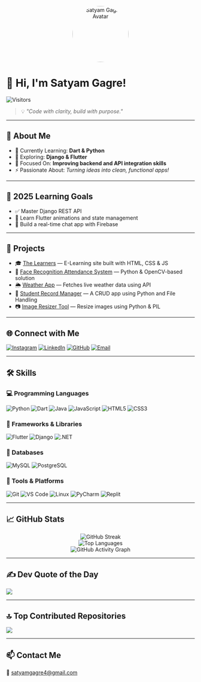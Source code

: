 <p align="center">
  <img src="https://avatars.githubusercontent.com/u/YOUR_USER_ID" width="150" style="border-radius: 50%;" alt="Satyam Gagre Avatar"/>
</p>

# 👋 Hi, I'm Satyam Gagre!

![Visitors](https://komarev.com/ghpvc/?username=satyamgagre&label=Profile%20views&color=0e75b6&style=flat-square)

> 💡 *"Code with clarity, build with purpose."*

---

## 💫 About Me
- 🔭 Currently Learning: **Dart & Python**  
- 🌱 Exploring: **Django & Flutter**  
- 🤝 Focused On: **Improving backend and API integration skills**  
- ⚡ Passionate About: *Turning ideas into clean, functional apps!*

---

## 🎯 2025 Learning Goals
- ✅ Master Django REST API  
- 🔄 Learn Flutter animations and state management  
- 🚧 Build a real-time chat app with Firebase  

---

## 🚀 Projects

- 🎓 [The Learners](https://github.com/satyamgagre/the-learners) — E-Learning site built with HTML, CSS & JS  
- 🤖 [Face Recognition Attendance System](https://github.com/satyamgagre/face-attendance) — Python & OpenCV-based solution  
- 🌦️ [Weather App](https://github.com/satyamgagre/weather-app) — Fetches live weather data using API  
- 📝 [Student Record Manager](https://github.com/satyamgagre/student-record-manager) — A CRUD app using Python and File Handling  
- 📷 [Image Resizer Tool](https://github.com/satyamgagre/image-resizer) — Resize images using Python & PIL  

---

## 🌐 Connect with Me

[![Instagram](https://img.shields.io/badge/Instagram-%23E4405F.svg?logo=Instagram&logoColor=white)](https://instagram.com/satya__gagre)
[![LinkedIn](https://img.shields.io/badge/LinkedIn-blue?style=flat-square&logo=linkedin&logoColor=white)](https://linkedin.com/in/satyamgagre)
[![GitHub](https://img.shields.io/badge/GitHub-100000?style=flat-square&logo=github&logoColor=white)](https://github.com/satyamgagre)
[![Email](https://img.shields.io/badge/Email-D14836?logo=gmail&logoColor=white)](mailto:satyamgagre4@gmail.com)

---

## 🛠️ Skills

### 💻 Programming Languages
![Python](https://img.shields.io/badge/Python-3670A0?style=flat-square&logo=python&logoColor=ffdd54)
![Dart](https://img.shields.io/badge/Dart-0175C2?style=flat-square&logo=dart&logoColor=white)
![Java](https://img.shields.io/badge/Java-ED8B00?style=flat-square&logo=openjdk&logoColor=white)
![JavaScript](https://img.shields.io/badge/JavaScript-323330?style=flat-square&logo=javascript&logoColor=F7DF1E)
![HTML5](https://img.shields.io/badge/HTML5-E34F26?style=flat-square&logo=html5&logoColor=white)
![CSS3](https://img.shields.io/badge/CSS3-1572B6?style=flat-square&logo=css3&logoColor=white)

### 🚀 Frameworks & Libraries
![Flutter](https://img.shields.io/badge/Flutter-02569B?style=flat-square&logo=flutter&logoColor=white)
![Django](https://img.shields.io/badge/Django-092E20?style=flat-square&logo=django&logoColor=white)
![.NET](https://img.shields.io/badge/.NET-5C2D91?style=flat-square&logo=.net&logoColor=white)

### 🧠 Databases
![MySQL](https://img.shields.io/badge/MySQL-00758F?style=flat-square&logo=mysql&logoColor=white)
![PostgreSQL](https://img.shields.io/badge/PostgreSQL-31678D?style=flat-square&logo=postgresql&logoColor=white)

### 🧰 Tools & Platforms
![Git](https://img.shields.io/badge/Git-F05032?style=flat-square&logo=git&logoColor=white)
![VS Code](https://img.shields.io/badge/VS_Code-0078D7?style=flat-square&logo=visual-studio-code&logoColor=white)
![Linux](https://img.shields.io/badge/Linux-FCC624?style=flat-square&logo=linux&logoColor=black)
![PyCharm](https://img.shields.io/badge/PyCharm-000000?style=flat-square&logo=pycharm&logoColor=white)
![Replit](https://img.shields.io/badge/Replit-000000?style=flat-square&logo=replit&logoColor=white)

---

## 📈 GitHub Stats

<div align="center">
  <img src="https://github-readme-streak-stats.herokuapp.com/?user=satyamgagre&theme=dark&hide_border=true" alt="GitHub Streak" />
  <br />
  <img src="https://github-readme-stats.vercel.app/api/top-langs/?username=satyamgagre&theme=dark&hide_border=true&include_all_commits=false&count_private=true&layout=compact" alt="Top Languages" />
  <br />
  <img src="https://github-readme-activity-graph.vercel.app/graph?username=satyamgagre&theme=github-dark" alt="GitHub Activity Graph" />
</div>

---

## ✍️ Dev Quote of the Day
![](https://quotes-github-readme.vercel.app/api?type=horizontal&theme=dark)

---

## 🔝 Top Contributed Repositories
![](https://github-contributor-stats.vercel.app/api?username=satyamgagre&limit=5&theme=dark&combine_all_yearly_contributions=true)

---

## 📫 Contact Me
📧 [satyamgagre4@gmail.com](mailto:satyamgagre4@gmail.com)
